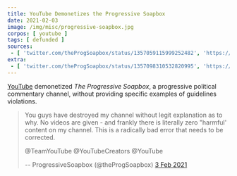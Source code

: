 ```yaml
---
title: YouTube Demonetizes the Progressive Soapbox
date: 2021-02-03
image: /img/misc/progressive-soapbox.jpg
corpos: [ youtube ]
tags: [ defunded ]
sources:
 - [ 'twitter.com/theProgSoapbox/status/1357059115999252482', 'https://archive.is/BjkyX' ]
extra:
 - [ 'twitter.com/theProgSoapbox/status/1357098310532820995', 'https://archive.is/YRkWV' ]
---
```


[YouTube](/youtube/) demonetized _The Progressive Soapbox_, a progressive
political commentary channel, without providing specific examples of guidelines
violations.

> You guys have destroyed my channel without legit explanation as to why. No
> videos are given - and frankly there is literally zero "harmful' content on
> my channel. This is a radically bad error that needs to be corrected.
>
> @TeamYouTube @YouTubeCreators @YouTube
>
> -- ProgressiveSoapbox (@theProgSoapbox) [3 Feb 2021](https://archive.is/BjkyX)
